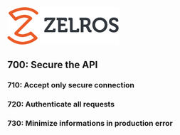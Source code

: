 <img src="./imgs/zelros.svg" width="250">


## 700: Secure the API

### 710: Accept only secure connection


### 720: Authenticate all requests


### 730: Minimize informations in production error
